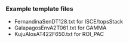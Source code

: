### Example template files

+ FernandinaSenDT128.txt for ISCE/topsStack
+ GalapagosEnvA2T061.txt for GAMMA
+ KujuAlosAT422F650.txt for ROI_PAC
